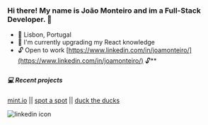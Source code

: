 ### Hi there! My name is João Monteiro and im a Full-Stack Developer. 👋

- 📍 Lisbon, Portugal
- 🌱 I'm currently upgrading my React knowledge
- 🔓 Open to work [https://www.linkedin.com/in/joamonteiro/](https://www.linkedin.com/in/joamonteiro/) 🔓**

##### 💻 Recent projects
[mint.io](https://mint-io.netlify.app/) ||
[spot a spot](https://spot-a-spot.herokuapp.com/) ||
[duck the ducks](https://duck-the-ducks.netlify.app/)




![linkedin icon](https://cdn.iconscout.com/icon/free/png-128/linkedin-2752135-2284952.png)

<!--
**joamonteiro/joamonteiro** is a ✨ _special_ ✨ repository because its `README.md` (this file) appears on your GitHub profile.

Here are some ideas to get you started:

- 
-->
